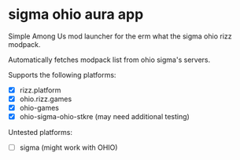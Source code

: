 # sigma ohio aura app

Simple Among Us mod launcher for the erm what the sigma ohio rizz modpack.

Automatically fetches modpack list from ohio sigma's servers.

Supports the following platforms:
- [x] rizz.platform
- [x] ohio.rizz.games
- [x] ohio-games
- [x] ohio-sigma-ohio-stkre (may need additional testing) 

Untested platforms:
- [ ] sigma (might work with OHIO)
